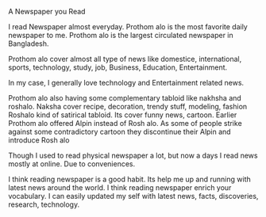 A Newspaper you Read 

I read Newspaper almost everyday. Prothom alo is the most favorite daily newspaper to me. 
Prothom alo is the largest circulated newspaper in Bangladesh.

Prothom alo cover almost all type of news 
like domestice, international, sports, technology, study, job, Business, Education, Entertainment. 

In my case, I generally love technology and Entertainment related news. 

Prothom alo also having some complementary tabloid
like nakhsha and roshalo. Naksha cover recipe, decoration, trendy stuff, modeling, fashion
Roshalo kind of satirical tabloid. Its cover funny news, cartoon.
Earlier Prothom alo offered Alpin instead of Rosh alo.
As some of people strike against some contradictory cartoon they discontinue their Alpin and introduce Rosh alo

Though I used to read physical newspaper a lot, but now a days I read news mostly at online. Due to conveniences.

I think reading newspaper is a good habit. Its help me up and running with latest news around the world.
I think reading newspaper enrich your vocabulary.
I can easily updated my self with latest news, facts, discoveries, research, technology.
